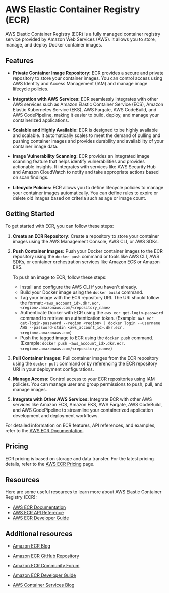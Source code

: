 # AWS Elastic Container Registry (ECR)

AWS Elastic Container Registry (ECR) is a fully managed container registry service provided by Amazon Web Services (AWS). It allows you to store, manage, and deploy Docker container images.

## Features

- **Private Container Image Repository:** ECR provides a secure and private repository to store your container images. You can control access using AWS Identity and Access Management (IAM) and manage image lifecycle policies.

- **Integration with AWS Services:** ECR seamlessly integrates with other AWS services such as Amazon Elastic Container Service (ECS), Amazon Elastic Kubernetes Service (EKS), AWS Fargate, AWS CodeBuild, and AWS CodePipeline, making it easier to build, deploy, and manage your containerized applications.

- **Scalable and Highly Available:** ECR is designed to be highly available and scalable. It automatically scales to meet the demand of pulling and pushing container images and provides durability and availability of your container image data.

- **Image Vulnerability Scanning:** ECR provides an integrated image scanning feature that helps identify vulnerabilities and provides actionable insights. It integrates with services like AWS Security Hub and Amazon CloudWatch to notify and take appropriate actions based on scan findings.

- **Lifecycle Policies:** ECR allows you to define lifecycle policies to manage your container images automatically. You can define rules to expire or delete old images based on criteria such as age or image count.

## Getting Started

To get started with ECR, you can follow these steps:

1. **Create an ECR Repository:** Create a repository to store your container images using the AWS Management Console, AWS CLI, or AWS SDKs.

2. **Push Container Images:** Push your Docker container images to the ECR repository using the `docker push` command or tools like AWS CLI, AWS SDKs, or container orchestration services like Amazon ECS or Amazon EKS.

   To push an image to ECR, follow these steps:
   
   - Install and configure the AWS CLI if you haven't already.
   - Build your Docker image using the `docker build` command.
   - Tag your image with the ECR repository URI. The URI should follow the format: `<aws_account_id>.dkr.ecr.<region>.amazonaws.com/<repository_name>`
   - Authenticate Docker with ECR using the `aws ecr get-login-password` command to retrieve an authentication token. (Example: `aws ecr get-login-password --region <region> | docker login --username AWS --password-stdin <aws_account_id>.dkr.ecr.<region>.amazonaws.com`)
   - Push the tagged image to ECR using the `docker push` command. (Example: `docker push <aws_account_id>.dkr.ecr.<region>.amazonaws.com/<repository_name>`)
   
3. **Pull Container Images:** Pull container images from the ECR repository using the `docker pull` command or by referencing the ECR repository URI in your deployment configurations.

4. **Manage Access:** Control access to your ECR repositories using IAM policies. You can manage user and group permissions to push, pull, and manage images.

5. **Integrate with Other AWS Services:** Integrate ECR with other AWS services like Amazon ECS, Amazon EKS, AWS Fargate, AWS CodeBuild, and AWS CodePipeline to streamline your containerized application development and deployment workflows.

For detailed information on ECR features, API references, and examples, refer to the [AWS ECR Documentation](https://docs.aws.amazon.com/ecr/).

## Pricing

ECR pricing is based on storage and data transfer. For the latest pricing details, refer to the [AWS ECR Pricing](https://aws.amazon.com/ecr/pricing/) page.

## Resources

Here are some useful resources to learn more about AWS Elastic Container Registry (ECR):

- [AWS ECR Documentation](https://docs.aws.amazon.com/ecr/)
- [AWS ECR API Reference](https://docs.aws.amazon.com/ecr/api/)
- [AWS ECR Developer Guide](https://docs.aws.amazon.com/AmazonECR/latest/developerguide/)

## Additional resources

* [Amazon ECR Blog](https://aws.amazon.com/blogs/containers/amazon-ecr-blog/)


* [Amazon ECR GitHub Repository](https://github.com/aws/amazon-ecr)

* [Amazon ECR Community Forum](https://forums.aws.amazon.com/forum.jspa?forumID=275)

* [Amazon ECR Developer Guide](https://docs.aws.amazon.com/AmazonECR/latest/developerguide/)

* [AWS Container Services Blog](https://aws.amazon.com/blogs/containers/)
